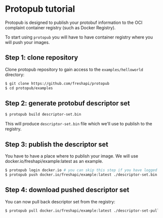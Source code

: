 # Protopub tutorial

Protopub is designed to publish your protobuf information to the OCI complaint
container registry (such as Docker Registry).

To start using `protopub` you will have to have container registry where you will push your
images.

## Step 1: clone repository

Clone protopub repository to gain access to the `examples/helloworld` directory:

```bash
$ git clone https://github.com/freshapi/protopub
$ cd protopub/examples
```

## Step 2: generate protobuf descriptor set

```bash
$ protopub build descriptor-set.bin
```

This will produce `descriptor-set.bin` file which we'll use to publish to the registry.

## Step 3: publish the descriptor set

You have to have a place where to publish your image. We will use docker.io/freshapi/example:latest as an example.
```bash
$ protopub login docker.io # you can skip this step if you have logged in with docker already
$ protopub push docker.io/freshapi/example:latest ./descriptor-set.bin
```

## Step 4: download pushed descriptor set

You can now pull back descriptor set from the registry:
```bash
$ protopub pull docker.io/freshapi/example:latest ./descriptor-set-pulled.bin
```
